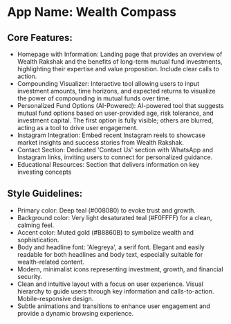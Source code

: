 # **App Name**: Wealth Compass

## Core Features:

- Homepage with Information: Landing page that provides an overview of Wealth Rakshak and the benefits of long-term mutual fund investments, highlighting their expertise and value proposition. Include clear calls to action.
- Compounding Visualizer: Interactive tool allowing users to input investment amounts, time horizons, and expected returns to visualize the power of compounding in mutual funds over time.
- Personalized Fund Options (AI-Powered): AI-powered tool that suggests mutual fund options based on user-provided age, risk tolerance, and investment capital. The first option is fully visible; others are blurred, acting as a tool to drive user engagement.
- Instagram Integration: Embed recent Instagram reels to showcase market insights and success stories from Wealth Rakshak.
- Contact Section: Dedicated 'Contact Us' section with WhatsApp and Instagram links, inviting users to connect for personalized guidance.
- Educational Resources: Section that delivers information on key investing concepts

## Style Guidelines:

- Primary color: Deep teal (#008080) to evoke trust and growth.
- Background color: Very light desaturated teal (#F0FFFF) for a clean, calming feel.
- Accent color: Muted gold (#B8860B) to symbolize wealth and sophistication.
- Body and headline font: 'Alegreya', a serif font. Elegant and easily readable for both headlines and body text, especially suitable for wealth-related content.
- Modern, minimalist icons representing investment, growth, and financial security.
- Clean and intuitive layout with a focus on user experience. Visual hierarchy to guide users through key information and calls-to-action. Mobile-responsive design.
- Subtle animations and transitions to enhance user engagement and provide a dynamic browsing experience.